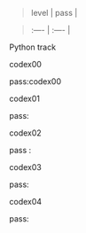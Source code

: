 > level | pass |
> 

> :—- | :—- |

Python track

codex00

pass:codex00

codex01

pass:

codex02

pass : 

codex03

pass:

codex04

pass: 
